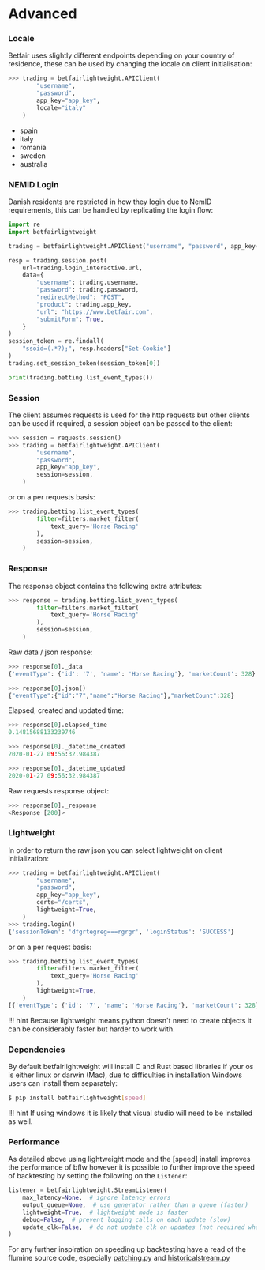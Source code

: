 # Advanced


### Locale

Betfair uses slightly different endpoints depending on your country of residence, these can be used by changing the locale on client initialisation:

```python
>>> trading = betfairlightweight.APIClient(
        "username", 
        "password", 
        app_key="app_key", 
        locale="italy"
    )
```

- spain
- italy
- romania
- sweden
- australia

### NEMID Login

Danish residents are restricted in how they login due to NemID requirements, this can be handled by replicating the login flow:

```python
import re
import betfairlightweight

trading = betfairlightweight.APIClient("username", "password", app_key="app_key")

resp = trading.session.post(
    url=trading.login_interactive.url,
    data={
        "username": trading.username,
        "password": trading.password,
        "redirectMethod": "POST",
        "product": trading.app_key,
        "url": "https://www.betfair.com",
        "submitForm": True,
    }
)
session_token = re.findall(
    "ssoid=(.*?);", resp.headers["Set-Cookie"]
)
trading.set_session_token(session_token[0])

print(trading.betting.list_event_types())
```

### Session

The client assumes requests is used for the http requests but other clients can be used if required, a session object can be passed to the client:

```python
>>> session = requests.session()
>>> trading = betfairlightweight.APIClient(
        "username", 
        "password", 
        app_key="app_key", 
        session=session,
    )
```
 
 or on a per requests basis:

```python
>>> trading.betting.list_event_types(
        filter=filters.market_filter(
            text_query='Horse Racing'
        ),
        session=session,
    )
```

### Response

The response object contains the following extra attributes:


```python
>>> response = trading.betting.list_event_types(
        filter=filters.market_filter(
            text_query='Horse Racing'
        ),
        session=session,
    )
```

Raw data / json response:


```python
>>> response[0]._data
{'eventType': {'id': '7', 'name': 'Horse Racing'}, 'marketCount': 328}

>>> response[0].json()
{"eventType":{"id":"7","name":"Horse Racing"},"marketCount":328}
```

Elapsed, created and updated time:

```python
>>> response[0].elapsed_time
0.14815688133239746

>>> response[0]._datetime_created
2020-01-27 09:56:32.984387

>>> response[0]._datetime_updated
2020-01-27 09:56:32.984387
```

Raw requests response object:

```python
>>> response[0]._response
<Response [200]>
```

### Lightweight

In order to return the raw json you can select lightweight on client initialization:

```python
>>> trading = betfairlightweight.APIClient(
        "username", 
        "password", 
        app_key="app_key", 
        certs="/certs", 
        lightweight=True,
    )
>>> trading.login()
{'sessionToken': 'dfgrtegreg===rgrgr', 'loginStatus': 'SUCCESS'}
```

or on a per request basis:

```python
>>> trading.betting.list_event_types(
        filter=filters.market_filter(
            text_query='Horse Racing'
        ),
        lightweight=True,
    )
[{'eventType': {'id': '7', 'name': 'Horse Racing'}, 'marketCount': 328}]
```

!!! hint
    Because lightweight means python doesn't need to create objects it can be considerably faster but harder to work with.

### Dependencies

By default betfairlightweight will install C and Rust based libraries if your os is either linux or darwin (Mac), due to difficulties in installation Windows users can install them separately:

```bash
$ pip install betfairlightweight[speed]
```

!!! hint
    If using windows it is likely that visual studio will need to be installed as well. 


### Performance

As detailed above using lightweight mode and the [speed] install improves the performance of bflw however it is possible to further improve the speed of backtesting by setting the following on the `Listener`:

```python
listener = betfairlightweight.StreamListener(
    max_latency=None,  # ignore latency errors
    output_queue=None,  # use generator rather than a queue (faster)
    lightweight=True,  # lightweight mode is faster
    debug=False,  # prevent logging calls on each update (slow)
    update_clk=False,  # do not update clk on updates (not required when backtesting)
)
```

For any further inspiration on speeding up backtesting have a read of the flumine source code, especially [patching.py](https://github.com/liampauling/flumine/blob/master/flumine/patching.py) and [historicalstream.py](https://github.com/liampauling/flumine/blob/master/flumine/streams/historicalstream.py)
